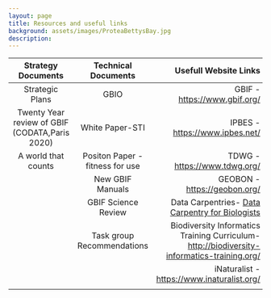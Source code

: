 ```yaml
---
layout: page
title: Resources and useful links
background: assets/images/ProteaBettysBay.jpg
description: 
---
```


| Strategy Documents| Technical Documents|Usefull Website Links|
| :----------------: | :------: | ------------------------: |
| Strategic Plans|GBIO|GBIF - https://www.gbif.org/|
|Twenty Year review of GBIF (CODATA,Paris 2020)|White Paper-STI|IPBES - https://www.ipbes.net/|
|A world that counts|Positon Paper - fitness for use|TDWG - https://www.tdwg.org/|
||New GBIF Manuals |GEOBON - https://geobon.org/|                                                      
||GBIF Science Review|Data Carpentries- <ins>Data Carpentry for Biologists</ins>|||
||Task group Recommendations|Biodiversity Informatics Training Curriculum-http://biodiversity-informatics-training.org/|                                                           
|||iNaturalist - https://www.inaturalist.org/|                                                      |                                               |                             |||Atlas of Living Australia - https://www.ala.org.au/| 
||||
                                                                                                   

